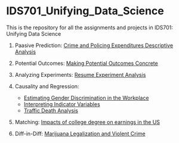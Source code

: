 # IDS701_Unifying_Data_Science
This is the repository for all the assignments and projects in IDS701: Unifying Data Science

1. Paasive Prediction: [Crime and Policing Expenditures Descriptive Analysis]()

2. Potential Outcomes: [Making Potential Outcomes Concrete]()

3. Analyzing Experiments: [Resume Experiment Analysis]()

4. Causality and Regression: 
    - [Estimating Gender Discrimination in the Workplace]()
    - [Interpreting Indicator Variables]()
    - [Traffic Death Analysis]()

5. Matching: [Impacts of college degree on earnings in the US]()

6. Diff-in-Diff: [Marijuana Legalization and Violent Crime]()
